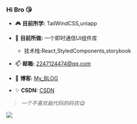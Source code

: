 ### Hi Bro 😘

<!--
**Found-404/Found-404** is a ✨ _special_ ✨ repository because its `README.md` (this file) appears on your GitHub profile.
Here are some ideas to get you started:
-->

- 🎮 **目前所学:** TailWindCSS,uniapp

- 🔨 **目前所做:**  一个即时通信UI组件库
  - 技术栈:React,StyledComponents,storybook
  
- 📫 **邮箱:** 2247124474@qq.com

- 🎈 **博客:**  [My_BLOG](https://found-404.github.io/found404.io/)

- ✨ **CSDN:**  [CSDN](https://blog.csdn.net/bl_ack233?spm=1000.2115.3001.5343)

> *一个不喜欢敲代码的码农😋*

[![](https://img.shields.io/badge/BLOG-%20-lightgrey)](https://found-404.github.io/found404.io/)

<!-- ![bilibili](https://img.shields.io/badge/dynamic/json?label=bilibili%20fans&query=%24.data.totalSubs&url=https%3A%2F%2Fapi.spencerwoo.com%2Fsubstats%2F%3Fsource%3Dbilibili%26queryKey%3D33707453&logo=bilibili&labelColor=FE7398&logoColor=white&style=flat)
-->
